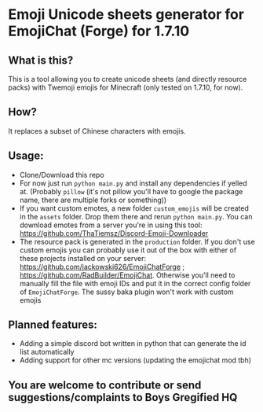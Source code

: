 # Emoji Unicode sheets generator for EmojiChat (Forge) for 1.7.10

## What is this?
This is a tool allowing you to create unicode sheets (and directly resource packs) with Twemoji emojis for Minecraft (only tested on 1.7.10, for now).

## How?
It replaces a subset of Chinese characters with emojis.

## Usage:
* Clone/Download this repo
* For now just run `python main.py` and install any dependencies if yelled at. (Probably `pillow` (it's not pillow you'll have to google the package name, there are multiple forks or something))
* If you want custom emotes, a new folder `custom_emojis` will be created in the `assets` folder. Drop them there and rerun `python main.py`.
You can download emotes from a server you're in using this tool: https://github.com/ThaTiemsz/Discord-Emoji-Downloader
* The resource pack is generated in the `production` folder. If you don't use custom emojis you can probably use it out of the box with either of these projects installed on your server: https://github.com/jackowski626/EmojiChatForge ; https://github.com/RadBuilder/EmojiChat. Otherwise you'll need to manually fill the file with emoji IDs and put it in the correct config folder of `EmojiChatForge`. The sussy baka plugin won't work with custom emojis

## Planned features:
* Adding a simple discord bot written in python that can generate the id list automatically
* Adding support for other mc versions (updating the emojichat mod tbh)

## You are welcome to contribute or send suggestions/complaints to Boys Gregified HQ
